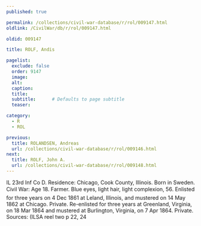 ```yaml
---
published: true

permalink: /collections/civil-war-database/r/rol/009147.html
oldlink: /CivilWar/db/r/rol/009147.html

oldid: 009147

title: ROLF, Andis

pagelist:
  exclude: false
  order: 9147
  image: 
  alt:
  caption:
  title:
  subtitle:      # Defaults to page subtitle
  teaser:

category: 
  - R 
  - ROL

previous:
  title: ROLANDSEN, Andreas
  url: /collections/civil-war-database/r/rol/009146.html  
next:
  title: ROLF, John A.
  url: /collections/civil-war-database/r/rol/009148.html   
---
```

IL 23rd Inf Co D. Residence: Chicago, Cook County, Illinois. Born in Sweden. Civil War: Age 18. Farmer. Blue eyes, light hair, light complexion, 5&#146;6&#148;. Enlisted for three years on 4 Dec 1861 at Leland, Illinois, and mustered on 14 May 1862 at Chicago. Private. Re-enlisted for three years at Greenland, Virginia, on 18 Mar 1864 and mustered at Burlington, Virginia, on 7 Apr 1864. Private. Sources: (ILSA reel two p 22, 24